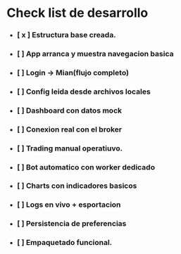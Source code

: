 # Check list de desarrollo
- ### [ x ] Estructura base creada.
- ### [ ] App arranca y muestra navegacion basica
- ### [ ] Login -> Mian(flujo completo)
- ### [ ] Config leida desde archivos locales
- ### [ ] Dashboard con datos mock
- ### [ ] Conexion real con el broker
- ### [ ] Trading manual operatiuvo.
- ### [ ] Bot automatico con worker dedicado
- ### [ ] Charts con indicadores basicos
- ### [ ] Logs en vivo + esportacion
- ### [ ] Persistencia de preferencias
- ### [ ] Empaquetado funcional.

